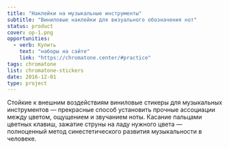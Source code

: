 ```yaml
---
title: "Наклейки на музыкальные инструменты"
subtitle: "Виниловые наклейки для визуального обозначения нот"
status: product
cover: op-1.png
opportunities:
  - verb: Купить
    text: "наборы на сайте"
    link: "https://chromatone.center/#practice"
tags: chromatone
list: chromatone-stickers
date: 2016-12-01
type: project
---
```


Стойкие к внешним воздействиям виниловые стикеры для музыкальных инструментов — прекрасные способ установить прочные ассоциации между цветом, ощущением и звучанием ноты. Касание пальцами цветных клавиш, зажатие струны на ладу нужного цвета — полноценный метод синестетического развития музыкальности в человеке.
